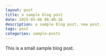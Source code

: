 ```yaml
---
layout: post
title: a sample blog post
date: 2025-05-06 06:40:16
description: a sample blog post, new post.
tags: post
categories: sample-posts
---
```


This is a small sample blog post.